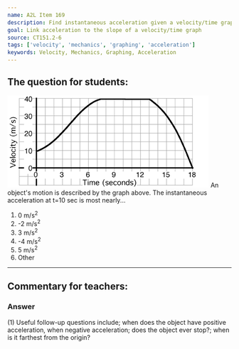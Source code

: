 ```yaml
---
name: A2L Item 169
description: Find instantaneous acceleration given a velocity/time graph.
goal: Link acceleration to the slope of a velocity/time graph
source: CT151.2-6
tags: ['velocity', 'mechanics', 'graphing', 'acceleration']
keywords: Velocity, Mechanics, Graphing, Acceleration
---
```


## The question for students:

![Item169_fig1.gif](../images/Item169_fig1.gif) An
object's motion is described by the graph above. The instantaneous
acceleration at t=10 sec is most nearly...

1. 0 m/s<sup>2</sup>
2. -2 m/s<sup>2</sup>
3. 3 m/s<sup>2</sup>
4. -4 m/s<sup>2</sup>
5. 5 m/s<sup>2</sup>
6. Other


<hr/>

## Commentary for teachers:

### Answer 

(1) Useful follow-up questions include; when does the object have
positive acceleration, when negative acceleration; does the object ever
stop?; when is it farthest from the origin?

